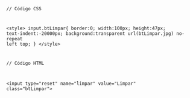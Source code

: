 <Code language='html'>

// Código CSS

&lt;style&gt;
    input.btLimpar{
        border:0;
        width:100px;
        height:47px;
        text-indent:-20000px;
        background:transparent url(btLimpar.jpg) no-repeat left top;
    }
&lt;/style&gt;

// Código HTML

&lt;input type="reset" name="limpar" value="Limpar" class="btLimpar"&gt;
</Code>

